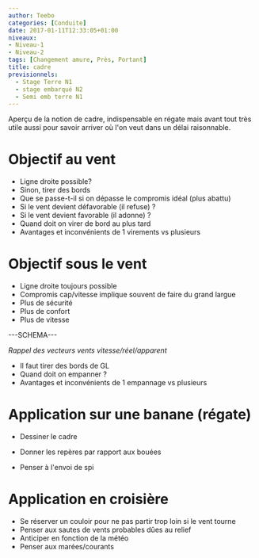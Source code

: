 ```yaml
---
author: Teebo
categories: [Conduite]
date: 2017-01-11T12:33:05+01:00
niveaux:
- Niveau-1
- Niveau-2
tags: [Changement amure, Près, Portant]
title: cadre
previsionnels:
  - Stage Terre N1
  - stage embarqué N2
  - Semi emb terre N1
---
```

Aperçu de la notion de cadre, indispensable en régate mais avant tout très utile aussi pour savoir arriver où l'on veut dans un délai raisonnable.
<!--more-->

# Objectif au vent
* Ligne droite possible?
* Sinon, tirer des bords
* Que se passe-t-il si on dépasse le compromis idéal (plus abattu)
* Si le vent devient défavorable (il refuse) ?
* Si le vent devient favorable (il adonne) ?
* Quand doit on virer de bord au plus tard
* Avantages et inconvénients de 1 virements vs plusieurs

# Objectif sous le vent
* Ligne droite toujours possible
* Compromis cap/vitesse implique souvent de faire du grand largue
 * Plus de sécurité
 * Plus de confort
 * Plus de vitesse

 ---SCHEMA---

 _Rappel des vecteurs vents vitesse/réel/apparent_

* Il faut tirer des bords de GL
* Quand doit on empanner ?
* Avantages et inconvénients de 1 empannage vs plusieurs

# Application sur une banane (régate)
* Dessiner le cadre
* Donner les repères par rapport aux bouées

* Penser à l'envoi de spi

# Application en croisière
* Se réserver un couloir pour ne pas partir trop loin si le vent tourne
* Penser aux sautes de vents probables dûes au relief
* Anticiper en fonction de la météo
* Penser aux marées/courants
